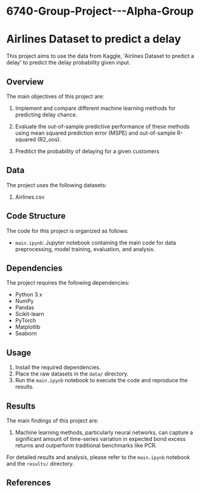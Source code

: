 # 6740-Group-Project---Alpha-Group

# Airlines Dataset to predict a delay

This project aims to use the data from Kaggle, 'Airlines Dataset to predict a delay' to predict the delay probability given input. 

## Overview

The main objectives of this project are:

1. Implement and compare different machine learning methods for predicting delay chance.

2. Evaluate the out-of-sample predictive performance of these methods using mean squared prediction error (MSPE) and out-of-sample R-squared (R2_oos).

3. Preditict the probability of delaying for a given customers
   
## Data

The project uses the following datasets:

1. Airlines.csv 


## Code Structure

The code for this project is organized as follows:

- `main.ipynb`: Jupyter notebook containing the main code for data preprocessing, model training, evaluation, and analysis.

## Dependencies

The project requires the following dependencies:

- Python 3.x
- NumPy
- Pandas
- Scikit-learn
- PyTorch
- Matplotlib
- Seaborn

## Usage

1. Install the required dependencies.
2. Place the raw datasets in the `data/` directory.
3. Run the `main.ipynb` notebook to execute the code and reproduce the results.

## Results

The main findings of this project are:

1. Machine learning methods, particularly neural networks, can capture a significant amount of time-series variation in expected bond excess returns and outperform traditional benchmarks like PCR.

For detailed results and analysis, please refer to the `main.ipynb` notebook and the `results/` directory.

## References

